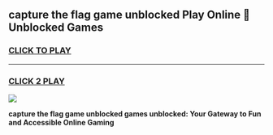 
## capture the flag game unblocked Play Online 👋 Unblocked Games
<h3>
<a href="https://premium.freeplayer.one?title=capture_the_flag_game_unblocked&ref=19F">CLICK TO PLAY</a></h3>
<hr>

<h3>
<a href="https://premium.freeplayer.one?title=capture_the_flag_game_unblocked&ref=19F">CLICK 2 PLAY</a>
  
</h3>

<a href="https://premium.freeplayer.one?title=capture_the_flag_game_unblocked&ref=19F"><img src="https://clearcache.store/games.png"></a>


**capture the flag game unblocked games unblocked: Your Gateway to Fun and Accessible Online Gaming**
